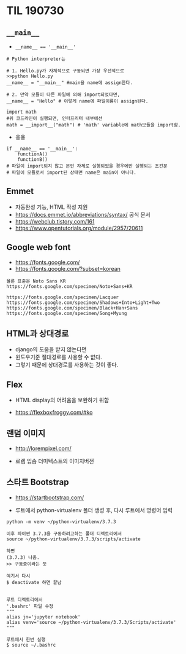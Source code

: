 # TIL 190730

## `__main__`

- `__name__ == '__main__'`

```
# Python interpreter는

# 1. Hello.py가 자체적으로 구동되면 가장 우선적으로
>>python Hello.py
__name__ = "__main__" #main을 name에 assign한다.

# 2. 만약 모듈이 다른 파일에 의해 import되었다면,
__name__ = "Hello" # 이렇게 name에 파일이름이 assign된다. 
```

```
import math 
#위 코드라인이 실행되면, 인터프리터 내부에선 
math = __import__("math") # 'math' variable에 math모듈을 import함. 
```

- 응용

```
if __name__ == '__main__':
    functionA()
    functionB()
# 파일이 import되지 않고 본인 자체로 실행되었을 경우에만 실행되는 조건문 
# 파일이 모듈로서 import된 상태면 name은 main이 아니다. 
```

## Emmet 

- 자동완성 기능, HTML 작성 지원 
- https://docs.emmet.io/abbreviations/syntax/ 공식 문서
- https://webclub.tistory.com/161
- https://www.opentutorials.org/module/2957/20611

## Google web font

- https://fonts.google.com/
- https://fonts.google.com/?subset=korean

```
물론 표준은 Noto Sans KR
https://fonts.google.com/specimen/Noto+Sans+KR
```



```
https://fonts.google.com/specimen/Lacquer
https://fonts.google.com/specimen/Shadows+Into+Light+Two
https://fonts.google.com/specimen/Black+Han+Sans
https://fonts.google.com/specimen/Song+Myung
```

## HTML과 상대경로

- django의 도움을 받지 않는다면 
- 윈도우기준 절대경로를 사용할 수 없다. 
- 그렇기 때문에 상대경로를 사용하는 것이 좋다. 

## Flex

- HTML display의 어려움을 보완하기 위함 

- https://flexboxfroggy.com/#ko

## 랜덤 이미지 

- http://lorempixel.com/

- 로렘 입솜 더미텍스트의 이미지버전 

## 스타트 Bootstrap

- https://startbootstrap.com/







- 루트에서 python-virtualenv 폴더 생성 후, 다시 루트에서 명령어 입력

```
python -m venv ~/python-virtualenv/3.7.3

이후 파이썬 3.7.3을 구동하려고하는 폴더 디렉토리에서
source ~/python-virtualenv/3.7.3/scripts/activate

하면 
(3.7.3) 나옴. 
>> 구동중이라는 뜻

여기서 다시 
$ deactivate 하면 끝남 


루트 디렉토리에서 
'.bashrc' 파일 수정 
"""
alias jn='jupyter notebook'
alias venv='source ~/python-virtualenv/3.7.3/Scripts/activate'
"""

루트에서 한번 실행
$ source ~/.bashrc 


```


